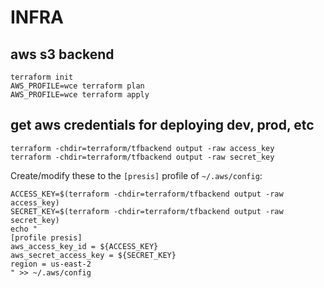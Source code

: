 # INFRA

## aws s3 backend

```
terraform init
AWS_PROFILE=wce terraform plan
AWS_PROFILE=wce terraform apply
```

## get aws credentials for deploying dev, prod, etc

```
terraform -chdir=terraform/tfbackend output -raw access_key
terraform -chdir=terraform/tfbackend output -raw secret_key
```

Create/modify these to the `[presis]` profile of `~/.aws/config`:

```
ACCESS_KEY=$(terraform -chdir=terraform/tfbackend output -raw access_key)
SECRET_KEY=$(terraform -chdir=terraform/tfbackend output -raw secret_key)
echo "
[profile presis]
aws_access_key_id = ${ACCESS_KEY}
aws_secret_access_key = ${SECRET_KEY}
region = us-east-2
" >> ~/.aws/config
```